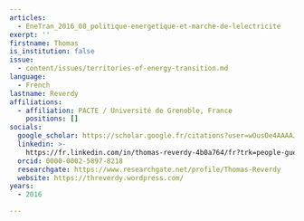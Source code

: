 ```yaml
---
articles:
  - EneTran_2016_08_politique-energetique-et-marche-de-lelectricite
exerpt: ''
firstname: Thomas
is_institution: false
issue:
  - content/issues/territories-of-energy-transition.md
language:
  - French
lastname: Reverdy
affiliations:
  - affiliation: PACTE / Université de Grenoble, France
    positions: []
socials:
  google_scholar: https://scholar.google.fr/citations?user=wOusOe4AAAAJ&hl=fr
  linkedin: >-
    https://fr.linkedin.com/in/thomas-reverdy-4b0a764/fr?trk=people-guest_people_search-card
  orcid: 0000-0002-5897-8218
  researchgate: https://www.researchgate.net/profile/Thomas-Reverdy
  website: https://threverdy.wordpress.com/
years:
  - 2016

---
```

